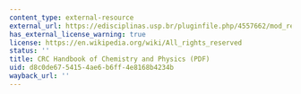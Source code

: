 ```yaml
---
content_type: external-resource
external_url: https://edisciplinas.usp.br/pluginfile.php/4557662/mod_resource/content/1/CRC%20Handbook%20of%20Chemistry%20and%20Physics%2095th%20Edition.pdf
has_external_license_warning: true
license: https://en.wikipedia.org/wiki/All_rights_reserved
status: ''
title: CRC Handbook of Chemistry and Physics (PDF)
uid: d8c0de67-5415-4ae6-b6ff-4e8168b4234b
wayback_url: ''
---
```

